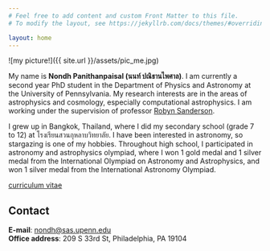```yaml
---
# Feel free to add content and custom Front Matter to this file.
# To modify the layout, see https://jekyllrb.com/docs/themes/#overriding-theme-defaults

layout: home
---
```


![my picture!]({{ site.url }}/assets/pic_me.jpg)

My name is **Nondh Panithanpaisal (นนท์ ปณิธานไพศาล)**. I am currently a second year PhD student in the Department of Physics and Astronomy at the University of Pennsylvania. My research interests are in the areas of astrophysics and cosmology, especially computational astrophysics. I am working under the supervision of professor [Robyn Sanderson](https://www.physics.upenn.edu/index.php/people/standing-faculty/robyn-sanderson).    

I grew up in Bangkok, Thailand, where I did my secondary school (grade 7 to 12) at โรงเรียนสวนกุหลาบวิทยาลัย. I have been interested in astronomy, so stargazing is one of my hobbies. Throughout high school, I participated in astronomy and astrophysics olympiad, where I won 1 gold medal and 1 silver medal from the International Olympiad on Astronomy and Astrophysics, and won 1 silver medal from the International Astronomy Olympiad.  

[curriculum vitae](https://www.dropbox.com/s/d958eahmh6yy5qa/cv.pdf?dl=0) 


## Contact
**E-mail**: <nondh@sas.upenn.edu>  
**Office address**: 209 S 33rd St, Philadelphia, PA 19104
